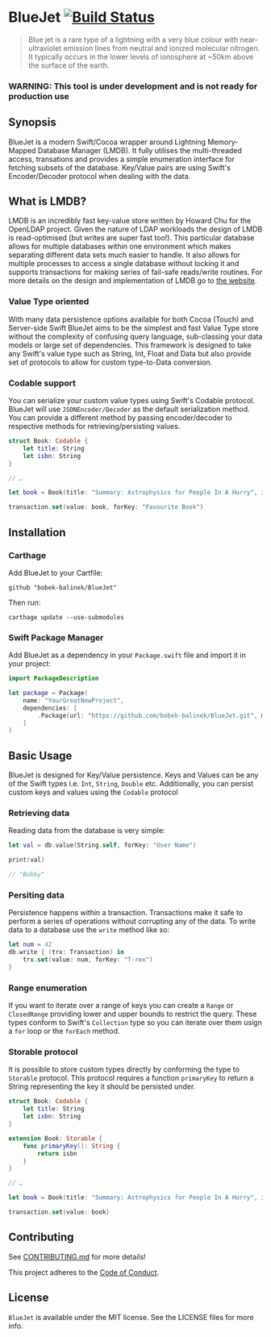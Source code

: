 # BlueJet [![Build Status](https://travis-ci.org/bobek-balinek/BlueJet.svg?branch=master)](https://travis-ci.org/bobek-balinek/BlueJet)

> Blue jet is a rare type of a lightning with a very blue colour with near-ultraviolet emission lines from neutral and ionized molecular nitrogen. It typically occurs in the lower levels of ionosphere at ~50km above the surface of the earth.

### WARNING: This tool is under development and is not ready for production use

## Synopsis

BlueJet is a modern Swift/Cocoa wrapper around Lightning Memory-Mapped Database Manager (LMDB). It fully utilises the multi-threaded access, transations and provides a simple enumeration interface for fetching subsets of the database. Key/Value pairs are using Swift's Encoder/Decoder protocol when dealing with the data.

## What is LMDB?

LMDB is an incredibly fast key-value store written by Howard Chu for the OpenLDAP project. Given the nature of LDAP workloads the design of LMDB is read-optimised (but writes are super fast too!). This particular database allows for multiple databases within one environment which makes separating different data sets much easier to handle. It also allows for multiple processes to access a single database without locking it and supports transactions for making series of fail-safe reads/write routines. For more details on the design and implementation of LMDB go to [the website](https://symas.com/lightning-memory-mapped-database/).

### Value Type oriented

With many data persistence options available for both Cocoa (Touch) and Server-side Swift BlueJet aims to be the simplest and fast Value Type store without the complexity of confusing query language, sub-classing your data models or large set of dependencies. This framework is designed to take any Swift's value type such as String, Int, Float and Data but also provide set of protocols to allow for custom type-to-Data conversion.

### Codable support

You can serialize your custom value types using Swift's Codable protocol. BlueJet will use `JSONEncoder/Decoder` as the default serialization method. You can provide a different method by passing encoder/decoder to respective methods for retrieving/persisting values.

```swift
struct Book: Codable {
    let title: String
    let isbn: String
}

// …

let book = Book(title: "Summary: Astrophysics for People In A Hurry", isbn: "978-1974241422")

transaction.set(value: book, forKey: "Favourite Book")
```

## Installation

### Carthage

Add BlueJet to your Cartfile:

```
github "bobek-balinek/BlueJet"
```

Then run:

```
carthage update --use-submodules
```

### Swift Package Manager

Add BlueJet as a dependency in your `Package.swift` file and import it in your project:

```swift
import PackageDescription

let package = Package(
    name: "YourGreatNewProject",
    dependencies: [
        .Package(url: "https://github.com/bobek-balinek/BlueJet.git", majorVersion: 0, minor: 1)
    ]
)

```

## Basic Usage

BlueJet is designed for Key/Value persistence. Keys and Values can be any of the Swift types i.e. `Int`, `String`, `Double` etc. Additionally, you can persist custom keys and values using the `Codable` protocol

### Retrieving data

Reading data from the database is very simple:

```swift
let val = db.value(String.self, forKey: "User Name")

print(val)

// "Bobby"
```

### Persiting data

Persistence happens within a transaction. Transactions make it safe to perform a series of operations without corrupting any of the data. To write data to a database use the `write` method like so:

```swift
let num = 42
db.write { (trx: Transaction) in
    trx.set(value: num, forKey: "T-rex")
}
```

### Range enumeration

If you want to iterate over a range of keys you can create a `Range` or `ClosedRange` providing lower and upper bounds to restrict the query. These types conform to Swift's `Collection` type so you can iterate over them usign a `for` loop or the `forEach` method.

### Storable protocol

It is possible to store custom types directly by conforming the type to `Storable` protocol. This protocol requires a function `primaryKey` to return a String representing the key it should be persisted under.

```swift
struct Book: Codable {
    let title: String
    let isbn: String
}

extension Book: Storable {
    func primaryKey(): String {
        return isbn
    }
}

// …

let book = Book(title: "Summary: Astrophysics for People In A Hurry", isbn: "978-1974241422")

transaction.set(value: book)

```

## Contributing

See [CONTRIBUTING.md](CONTRIBUTING.md) for more details!

This project adheres to the [Code of Conduct](https://github.com/bobek-balinek/BlueJet/blob/master/CODE_OF_CONDUCT.md).

## License
`BlueJet` is available under the MIT license. See the LICENSE files for more info.
